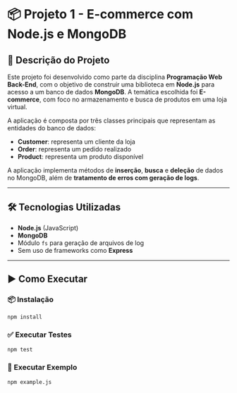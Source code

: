 # 📦 Projeto 1 - E-commerce com Node.js e MongoDB

## 📝 Descrição do Projeto

Este projeto foi desenvolvido como parte da disciplina **Programação Web Back-End**, com o objetivo de construir uma biblioteca em **Node.js** para acesso a um banco de dados **MongoDB**. A temática escolhida foi **E-commerce**, com foco no armazenamento e busca de produtos em uma loja virtual.

A aplicação é composta por três classes principais que representam as entidades do banco de dados:

- **Customer**: representa um cliente da loja  
- **Order**: representa um pedido realizado  
- **Product**: representa um produto disponível  

A aplicação implementa métodos de **inserção**, **busca** e **deleção** de dados no MongoDB, além de **tratamento de erros com geração de logs**.

---

## 🛠️ Tecnologias Utilizadas

- **Node.js** (JavaScript)
- **MongoDB**
- Módulo `fs` para geração de arquivos de log
- Sem uso de frameworks como **Express**

---

## ▶️ Como Executar

### 📦 Instalação

```bash
npm install
```
### ✅ Executar Testes

```bash
npm test
```
### 🚀 Executar Exemplo

```bash
npm example.js


